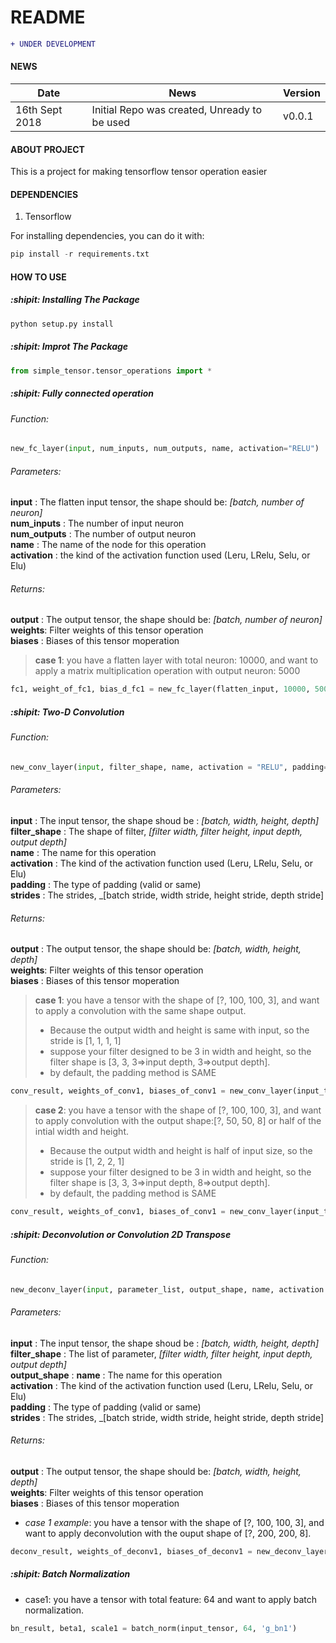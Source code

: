 # README #
```diff
+ UNDER DEVELOPMENT
```
#### NEWS
| Date       |                                                         News                                                                     |     Version       |
| ---------- | -------------------------------------------------------------------------------------------------------------------------------- | ----------------- |
|16th Sept 2018 | Initial Repo was created, Unready to be used  |      v0.0.1           |

#### ABOUT PROJECT
This is a project for making tensorflow tensor operation easier

#### DEPENDENCIES
1. Tensorflow 

For installing dependencies, you can do it with:
```python
pip install -r requirements.txt
```

#### HOW TO USE
##### :shipit: Installing The Package
```python
python setup.py install
```

##### :shipit: Improt The Package
```python
from simple_tensor.tensor_operations import *
```




##### :shipit: Fully connected operation
###### Function:
```python
new_fc_layer(input, num_inputs, num_outputs, name, activation="RELU")
```

###### Parameters:
**input** : The flatten input tensor, the shape should be: _[batch, number of neuron]_    
**num_inputs** : The number of input neuron  
**num_outputs** : The number of output neuron  
**name** : The name of the node for this operation  
**activation** : the kind of the activation function used (Leru, LRelu, Selu, or Elu)  

###### Returns:
**output** : The output tensor, the shape should be: _[batch, number of neuron]_  
**weights**: Filter weights of this tensor operation  
**biases** : Biases of this tensor moperation  


> **case 1**: you have a flatten layer with total neuron: 10000, and want to apply a matrix multiplication operation with output neuron: 5000

```python
fc1, weight_of_fc1, bias_d_fc1 = new_fc_layer(flatten_input, 10000, 5000, "fc1", activation="RELU")
```




##### :shipit: Two-D Convolution
###### Function:
```python
new_conv_layer(input, filter_shape, name, activation = "RELU", padding='SAME', strides=[1, 1, 1, 1])  
```

###### Parameters:
**input** : The input tensor, the shape shoud be : _[batch, width, height, depth]_
**filter_shape** : The shape of filter, _[filter width, filter height, input depth, output depth]_   
**name** : The name for this operation  
**activation** : The kind of the activation function used (Leru, LRelu, Selu, or Elu)  
**padding** : The type of padding (valid or same)  
**strides** : The strides, _[batch stride, width stride, height stride, depth stride]  

###### Returns:
**output** : The output tensor, the shape should be: _[batch, width, height, depth]_  
**weights**: Filter weights of this tensor operation  
**biases** : Biases of this tensor moperation  

> **case 1**: you have a tensor with the shape of [?, 100, 100, 3], and want to apply a convolution with the same shape output.
> - Because the output width and height is same with input, so the stride is [1, 1, 1, 1]
> - suppose your filter designed to be 3 in width and height, so the filter shape is [3, 3, 3=>input depth, 3=>output depth].
> - by default, the padding method is SAME

```python
conv_result, weights_of_conv1, biases_of_conv1 = new_conv_layer(input_tensor, [3, 3, 3, 3], name='conv1', activation='LRELU')
```

> **case 2**: you have a tensor with the shape of [?, 100, 100, 3], and want to apply convolution with the output shape:[?, 50, 50, 8] or half of the intial width and height. 
> - Because the output width and height is half of input size, so the stride is [1, 2, 2, 1]
> - suppose your filter designed to be 3 in width and height, so the filter shape is [3, 3, 3=>input depth, 8=>output depth].
> - by default, the padding method is SAME

```python
conv_result, weights_of_conv1, biases_of_conv1 = new_conv_layer(input_tensor, [3, 3, 3, 8], name='conv1', activation='LRELU', padding='SAME', strides=[1, 2, 2, 1])
```

##### :shipit: Deconvolution or Convolution 2D Transpose
###### Function:
```python
new_deconv_layer(input, parameter_list, output_shape, name, activation = 'RELU', strides = [1,1,1,1], padding = 'SAME')
```

###### Parameters:
**input** : The input tensor, the shape shoud be : _[batch, width, height, depth]_  
**filter_shape** : The list of parameter, _[filter width, filter height, input depth, output depth]_   
**output_shape** : 
**name** : The name for this operation  
**activation** : The kind of the activation function used (Leru, LRelu, Selu, or Elu)  
**padding** : The type of padding (valid or same)  
**strides** : The strides, _[batch stride, width stride, height stride, depth stride]  

###### Returns:
**output** : The output tensor, the shape should be: _[batch, width, height, depth]_  
**weights**: Filter weights of this tensor operation  
**biases** : Biases of this tensor moperation  

- _case 1 example_: you have a tensor with the shape of [?, 100, 100, 3], and want to apply deconvolution with the ouput shape of [?, 200, 200, 8].

```python
deconv_result, weights_of_deconv1, biases_of_deconv1 = new_deconv_layer(input_tensor, [7, 7, 8, 3], [100, 100, 8], name="deconv", activation="LRELU", strides=[1,2,2,1], padding="SAME")
```

##### :shipit: Batch Normalization
- case1: you have a tensor with total feature: 64 and want to apply batch normalization.
```python
bn_result, beta1, scale1 = batch_norm(input_tensor, 64, 'g_bn1')
```
